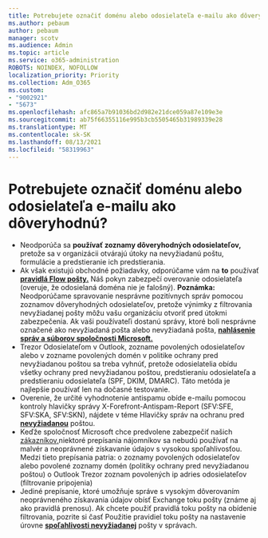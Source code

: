 ```yaml
---
title: Potrebujete označiť doménu alebo odosielateľa e-mailu ako dôveryhodnú?
ms.author: pebaum
author: pebaum
manager: scotv
ms.audience: Admin
ms.topic: article
ms.service: o365-administration
ROBOTS: NOINDEX, NOFOLLOW
localization_priority: Priority
ms.collection: Adm_O365
ms.custom:
- "9002921"
- "5673"
ms.openlocfilehash: afc865a7b91036bd2d982e21dce059a87e109e3e
ms.sourcegitcommit: ab75f66355116e995b3cb5505465b31989339e28
ms.translationtype: MT
ms.contentlocale: sk-SK
ms.lasthandoff: 08/13/2021
ms.locfileid: "58319963"
---
```

# <a name="need-to-mark-a-domain-or-email-sender-safe"></a>Potrebujete označiť doménu alebo odosielateľa e-mailu ako dôveryhodnú?

- Neodporúča sa **používať zoznamy dôveryhodných odosielateľov,** pretože sa v organizácii otvárajú útoky na nevyžiadanú poštu, formulácie a predstieranie ich predstierania.
- Ak však existujú obchodné požiadavky, odporúčame vám na **to** používať **[pravidlá Flow pošty.](https://docs.microsoft.com/microsoft-365/security/office-365-security/create-safe-sender-lists-in-office-365?view=o365-worldwide#recommended-use-mail-flow-rules)** Náš pokyn zabezpečí overovanie odosielateľa (overuje, že odosielaná doména nie je falošný). 
    **Poznámka:** Neodporúčame spravovanie nesprávne pozitívnych správ pomocou zoznamov dôveryhodných odosielateľov, pretože výnimky z filtrovania nevyžiadanej pošty môžu vašu organizáciu otvoriť pred útokmi zabezpečenia. Ak vaši používateľi dostanú správy, ktoré boli nesprávne označené ako nevyžiadaná pošta alebo nevyžiadaná pošta, **[nahlásenie správ a súborov spoločnosti Microsoft.](https://protection.office.com/reportsubmission)**
- Trezor Odosielateľom v Outlook, zozname povolených odosielateľov alebo v zozname  povolených domén v politike ochrany pred nevyžiadanou poštou sa treba vyhnúť, pretože odosielatelia obídu všetky ochrany pred nevyžiadanou poštou, predstieraniu odosielateľa a predstieraniu odosielateľa (SPF, DKIM, DMARC). Táto metóda je najlepšie používať len na dočasné testovanie.
- Overenie, že určité vyhodnotenie antispamu obíde e-mailu pomocou kontroly hlavičky správy X-Forefront-Antispam-Report (SFV:SFE, SFV:SKA, SFV:SKN), nájdete v téme Hlavičky správ na ochranu pred **[nevyžiadanou](https://docs.microsoft.com/microsoft-365/security/office-365-security/anti-spam-message-headers)** poštou.
- Keďže spoločnosť Microsoft chce predvolene zabezpečiť našich [zákazníkov,](https://docs.microsoft.com/microsoft-365/security/office-365-security/secure-by-default#exceptions)niektoré prepísania nájomníkov sa nebudú používať na malvér a neoprávnené získavanie údajov s vysokou spoľahlivosťou. Medzi tieto prepísania patria: o zoznamy povolených odosielateľov alebo povolené zoznamy domén (politiky ochrany pred nevyžiadanou poštou) o Outlook Trezor zoznam povolených ip adries odosielateľov (filtrovanie pripojenia) 
- Jediné prepísanie, ktoré umožňuje správe s vysokým dôverovaním neoprávneného získavania údajov obísť Exchange toku pošty (známe aj ako pravidlá prenosu). Ak chcete použiť pravidlá toku pošty na obídenie filtrovania, pozrite si časť Použitie pravidiel toku pošty na nastavenie úrovne **[spoľahlivosti nevyžiadanej](https://docs.microsoft.com/microsoft-365/security/office-365-security/use-mail-flow-rules-to-set-the-spam-confidence-level-scl-in-messages)** pošty v správach.